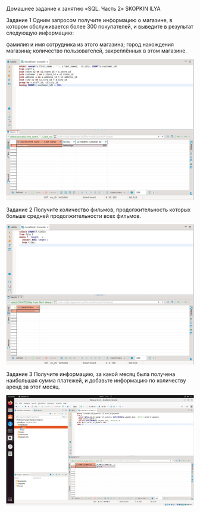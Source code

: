 Домашнее задание к занятию «SQL. Часть 2» SKOPKIN ILYA


Задание 1
Одним запросом получите информацию о магазине, в котором обслуживается более 300 покупателей, и выведите в результат следующую информацию:

фамилия и имя сотрудника из этого магазина;
город нахождения магазина;
количество пользователей, закреплённых в этом магазине.


![alt text](https://github.com/matiz86/git_hw-12.4/blob/main/Screenshot_4.jpg)



Задание 2
Получите количество фильмов, продолжительность которых больше средней продолжительности всех фильмов.


![alt text](https://github.com/matiz86/git_hw-12.4/blob/main/Screenshot_1.jpg)


Задание 3
Получите информацию, за какой месяц была получена наибольшая сумма платежей, и добавьте информацию по количеству аренд за этот месяц.
 

![alt text](https://github.com/matiz86/git_hw-12.4/blob/main/Screenshot_2.jpg)
